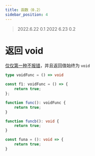 ```yaml
---
title: 函数（0.2）
sidebar_position: 4
---
```


> 2022.6.22 0.1
2022 6.23 0.2

# 返回 void
[仅仅第一种不报错](https://www.typescriptlang.org/play?#code/PTAEGEHsFsAcEsA2BTATqNrLusgzngIYDm+oA7koqIYuYQJ56gCueyoAUCKAC4AWHAHaFcoSADMaQ0PCG80EwgGNkALk6deDWBwBukeABMAYiyHLQAXlAAKAJTWAfKAPHNyyELy9QEgIxqroam5pY2Ds6gAN6coPGgqMi8LKgyvKgsyADcnAC+uZwSYbzwXn5hDkFuoRYxcQlJKWl8mTn5msUWpeVdygBGVcHG9QmJyanpbbl5Hl4+FSLWdvbVIVGxY02TrVkzQA)，并且返回值始终为 `void`  
```ts
type voidFunc = () => void

const f1: voidFunc = () => {
    return true;
};

function func(): voidFunc {
    return true;
}

function funcb(): void {
    return true;
}

const funa = (): void => {
    return true;
}
``` 